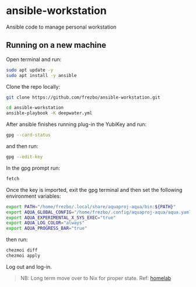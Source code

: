 # ansible-workstation

Ansible code to manage personal workstation

## Running on a new machine

Open terminal and run:

```bash
sudo apt update -y
sudo apt install -y ansible
```

Clone the repo locally:

```bash
git clone https://github.com/frezbo/ansible-workstation.git
```

```bash
cd ansible-workstation
ansible-playbook -K deepwater.yml
```

After ansible finishes running plug-in the YubiKey and run:

```bash
gpg --card-status
```

and then run:

```bash
gpg --edit-key
```

In the gpg prompt run:

```bash
fetch
```

Once the key is imported, exit the gpg terminal and then set the following environment variables:

```bash
export PATH="/home/frezbo/.local/share/aquaproj-aqua/bin:${PATH}"
export AQUA_GLOBAL_CONFIG="/home/frezbo/.config/aquaproj-aqua/aqua.yaml"
export AQUA_EXPERIMENTAL_X_SYS_EXEC="true"
export AQUA_LOG_COLOR="always"
export AQUA_PROGRESS_BAR="true"
```

then run:

```bash
chezmoi diff
chezmoi apply
```

Log out and log-in.

> NB: Long term move over to Nix for proper state. Ref: [homelab](https://github.com/danderson/homelab)
